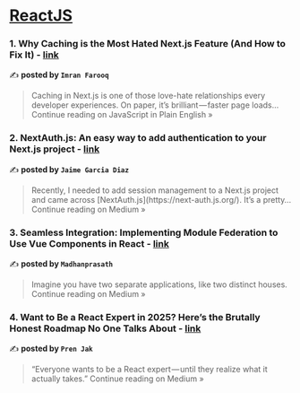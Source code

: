 
<h1><a href=https://medium.com/tag/reactjs/recommended target="_blank" rel="noopener noreferrer">ReactJS</a></h1>
<h3>1. Why Caching is the Most Hated Next.js Feature (And How to Fix It) - <a href="https://javascript.plainenglish.io/why-caching-is-the-most-hated-next-js-feature-and-how-to-fix-it-dc98e353f6bf?source=rss------reactjs-5" target="_blank" rel="noopener noreferrer">link</a></h3>

✍️ **posted by `Imran Farooq`**

<blockquote>Caching in Next.js is one of those love-hate relationships every developer experiences. On paper, it’s brilliant — faster page loads…
Continue reading on JavaScript in Plain English »</blockquote>

<h3>2. NextAuth.js: An easy way to add authentication to your Next.js project - <a href="https://medium.com/@garciadiazjaime/nextauth-js-an-easy-way-to-add-authentication-to-your-next-js-project-65e6f3603087?source=rss------reactjs-5" target="_blank" rel="noopener noreferrer">link</a></h3>

✍️ **posted by `Jaime Garcia Diaz`**

<blockquote>Recently, I needed to add session management to a Next.js project and came across [NextAuth.js](https://next-auth.js.org/). It’s a pretty…
Continue reading on Medium »</blockquote>

<h3>3. Seamless Integration: Implementing Module Federation to Use Vue Components in React - <a href="https://medium.com/@madhanprasath.dev/seamless-integration-implementing-module-federation-to-use-vue-components-in-react-7164bb24ba02?source=rss------reactjs-5" target="_blank" rel="noopener noreferrer">link</a></h3>

✍️ **posted by `Madhanprasath`**

<blockquote>Imagine you have two separate applications, like two distinct houses.
Continue reading on Medium »</blockquote>

<h3>4. Want to Be a React Expert in 2025? Here’s the Brutally Honest Roadmap No One Talks About - <a href="https://medium.com/@jakpren3/want-to-be-a-react-expert-in-2025-heres-the-brutally-honest-roadmap-no-one-talks-about-640a9dda8f55?source=rss------reactjs-5" target="_blank" rel="noopener noreferrer">link</a></h3>

✍️ **posted by `Pren Jak`**

<blockquote>“Everyone wants to be a React expert — until they realize what it actually takes.”
Continue reading on Medium »</blockquote>

